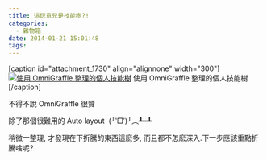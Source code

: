 ```yaml
---
title: 這玩意兒是技能樹?!
categories:
  - 雜物箱
date: 2014-01-21 15:01:48
tags:
---
```


[caption id="attachment_1730" align="alignnone" width="300"][![使用 OmniGraffle 整理的個人技能樹](/wp-content/uploads/2014/01/SkillTree-300x213.jpg)](/wp-content/uploads/2014/01/SkillTree-e1390289270189.jpg) 使用 OmniGraffle 整理的個人技能樹[/caption]

不得不說 OmniGraffle 很贊

除了那個很難用的 Auto layout  (╯‵□′)╯︵┻━┻

稍微一整理, 才發現在下折騰的東西這麽多, 而且都不怎麽深入.下一步應該重點折騰啥呢?
